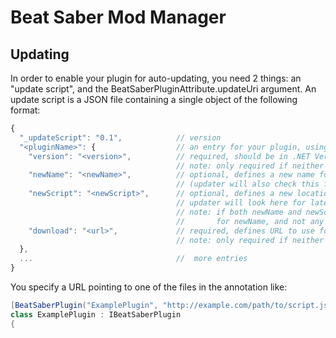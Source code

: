 # Beat Saber Mod Manager
## Updating
In order to enable your plugin for auto-updating, you need 2 things: an "update script", and the BeatSaberPluginAttribute.updateUri argument.
An update script is a JSON file containing a single object of the following format:
```javascript
{
  "_updateScript": "0.1",            // version
  "<pluginName>": {                  // an entry for your plugin, using its annotated name
    "version": "<version>",          // required, should be in .NET Version class format
                                     // note: only required if neither newName nor newScript is specified
    "newName": "<newName>",          // optional, defines a new name for the plugin (gets saved under this name) 
                                     // (updater will also check this file for this name to get latest)
    "newScript": "<newScript>",      // optional, defines a new location for the update script
                                     // updater will look here for latest version too
                                     // note: if both newName and newScript are defined, the updater will only look in newScript
                                     //       for newName, and not any other combination
    "download": "<url>",             // required, defines URL to use for downloading new version
                                     // note: only required if neither newName nor newScript is specified
  },
  ...                                //  more entries
}
```
You specify a URL pointing to one of the files in the annotation like:
```csharp
[BeatSaberPlugin("ExamplePlugin", "http://example.com/path/to/script.json")]
class ExamplePlugin : IBeatSaberPlugin
{
```